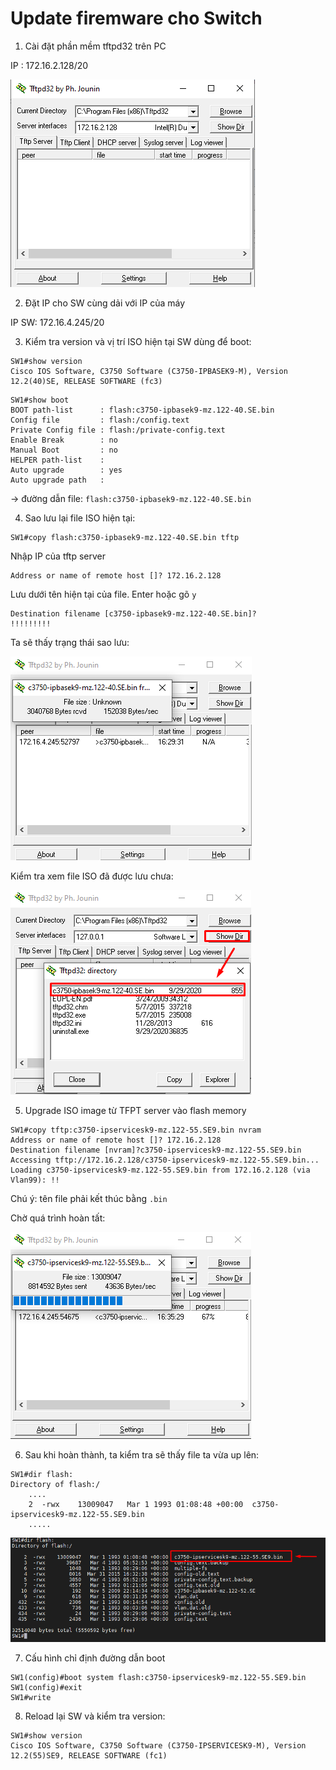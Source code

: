 # Update firemware cho Switch



1. Cài đặt phần mềm tftpd32 trên PC

IP : 172.16.2.128/20

<img src="..\images\Screenshot_58.png">

2. Đặt IP cho SW cùng dải với IP của máy

IP SW: 172.16.4.245/20

3. Kiểm tra version và vị trí ISO hiện tại SW dùng để boot:
```
SW1#show version
Cisco IOS Software, C3750 Software (C3750-IPBASEK9-M), Version 12.2(40)SE, RELEASE SOFTWARE (fc3)
```

```
SW1#show boot
BOOT path-list      : flash:c3750-ipbasek9-mz.122-40.SE.bin
Config file         : flash:/config.text
Private Config file : flash:/private-config.text
Enable Break        : no
Manual Boot         : no
HELPER path-list    :
Auto upgrade        : yes
Auto upgrade path   :
```

-> đường dẫn file: `flash:c3750-ipbasek9-mz.122-40.SE.bin`

4. Sao lưu lại file ISO hiện tại:
```
SW1#copy flash:c3750-ipbasek9-mz.122-40.SE.bin tftp
```
Nhập IP của tftp server
```
Address or name of remote host []? 172.16.2.128
```
Lưu dưới tên hiện tại của file. Enter hoặc gõ `y`
```
Destination filename [c3750-ipbasek9-mz.122-40.SE.bin]?
!!!!!!!!!
```

Ta sẽ thấy trạng thái sao lưu:

<img src="..\images\Screenshot_59.png">

Kiểm tra xem file ISO đã được lưu chưa:

<img src="..\images\Screenshot_60.png">

5. Upgrade ISO image từ TFPT server vào flash memory
```
SW1#copy tftp:c3750-ipservicesk9-mz.122-55.SE9.bin nvram
Address or name of remote host []? 172.16.2.128
Destination filename [nvram]?c3750-ipservicesk9-mz.122-55.SE9.bin
Accessing tftp://172.16.2.128/c3750-ipservicesk9-mz.122-55.SE9.bin...
Loading c3750-ipservicesk9-mz.122-55.SE9.bin from 172.16.2.128 (via Vlan99): !!
```
Chú ý: tên file phải kết thúc bằng `.bin`

Chờ quá trình hoàn tất:

<img src="..\images\Screenshot_61.png">

6. Sau khi hoàn thành, ta kiểm tra sẽ thấy file ta vừa up lên:
```
SW1#dir flash:
Directory of flash:/
    ....
    2  -rwx    13009047   Mar 1 1993 01:08:48 +00:00  c3750-ipservicesk9-mz.122-55.SE9.bin
    .....
```

<img src="..\images\Screenshot_62.png">

7. Cấu hình chỉ định đường dẫn boot
```
SW1(config)#boot system flash:c3750-ipservicesk9-mz.122-55.SE9.bin
SW1(config)#exit
SW1#write
```

8. Reload lại SW và kiểm tra version:
```
SW1#show version
Cisco IOS Software, C3750 Software (C3750-IPSERVICESK9-M), Version 12.2(55)SE9, RELEASE SOFTWARE (fc1)
```